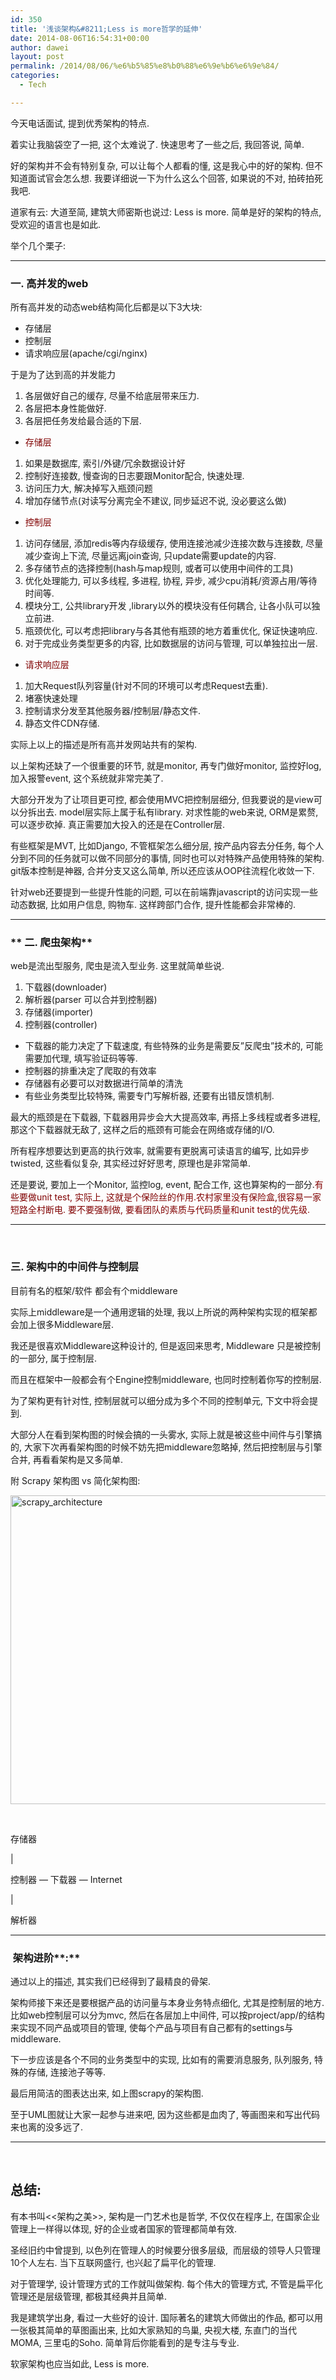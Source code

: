 ```yaml
---
id: 350
title: '浅谈架构&#8211;Less is more哲学的延伸'
date: 2014-08-06T16:54:31+00:00
author: dawei
layout: post
permalink: /2014/08/06/%e6%b5%85%e8%b0%88%e6%9e%b6%e6%9e%84/
categories:
  - Tech

---
```

今天电话面试, 提到优秀架构的特点.
  
着实让我脑袋空了一把, 这个太难说了. 快速思考了一些之后, 我回答说, 简单.

好的架构并不会有特别复杂, 可以让每个人都看的懂, 这是我心中的好的架构. 但不知道面试官会怎么想. 我要详细说一下为什么这么个回答, 如果说的不对, 拍砖拍死我吧.

道家有云: 大道至简, 建筑大师密斯也说过: Less is more. 简单是好的架构的特点, 受欢迎的语言也是如此.

举个几个栗子:

* * *

### **一. 高并发的web**

所有高并发的动态web结构简化后都是以下3大块:

  * 存储层
  * 控制层
  * 请求响应层(apache/cgi/nginx)

于是为了达到高的并发能力

  1. 各层做好自己的缓存, 尽量不给底层带来压力.
  2. 各层把本身性能做好.
  3. 各层把任务发给最合适的下层.

  * <span style="color: #800000;">存储层</span>

  1. 如果是数据库, 索引/外键/冗余数据设计好
  2. 控制好连接数, 慢查询的日志要跟Monitor配合, 快速处理.
  3. 访问压力大, 解决掉写入瓶颈问题
  4. 增加存储节点(对读写分离完全不建议, 同步延迟不说, 没必要这么做)

  * <span style="color: #800000;">控制层</span>

  1. 访问存储层, 添加redis等内存级缓存, 使用连接池减少连接次数与连接数, 尽量减少查询上下流, 尽量远离join查询, 只update需要update的内容.
  2. 多存储节点的选择控制(hash与map规则, 或者可以使用中间件的工具)
  3. 优化处理能力, 可以多线程, 多进程, 协程, 异步, 减少cpu消耗/资源占用/等待时间等.
  4. 模块分工, 公共library开发 ,library以外的模块没有任何耦合, 让各小队可以独立前进.
  5. 瓶颈优化, 可以考虑把library与各其他有瓶颈的地方着重优化, 保证快速响应.
  6. 对于完成业务类型更多的内容, 比如数据层的访问与管理, 可以单独拉出一层.

  * <span style="color: #800000;">请求响应层</span>

  1. 加大Request队列容量(针对不同的环境可以考虑Request去重).
  2. 堵塞快速处理
  3. 控制请求分发至其他服务器/控制层/静态文件.
  4. 静态文件CDN存储.

实际上以上的描述是所有高并发网站共有的架构.

以上架构还缺了一个很重要的环节, 就是monitor, 再专门做好monitor, 监控好log,加入报警event, 这个系统就非常完美了.

大部分开发为了让项目更可控, 都会使用MVC把控制层细分, 但我要说的是view可以分拆出去. model层实际上属于私有library. 对求性能的web来说, ORM是累赘, 可以逐步砍掉. 真正需要加大投入的还是在Controller层.

有些框架是MVT, 比如Django, 不管框架怎么细分层, 按产品内容去分任务, 每个人分到不同的任务就可以做不同部分的事情, 同时也可以对特殊产品使用特殊的架构. git版本控制是神器, 合并分支又这么简单, 所以还应该从OOP往流程化收敛一下.

针对web还要提到一些提升性能的问题, 可以在前端靠javascript的访问实现一些动态数据, 比如用户信息, 购物车. 这样跨部门合作, 提升性能都会非常棒的.

* * *

### ** 二. 爬虫架构**

web是流出型服务, 爬虫是流入型业务. 这里就简单些说.

  1. 下载器(downloader)
  2. 解析器(parser 可以合并到控制器)
  3. 存储器(importer)
  4. 控制器(controller)

  * 下载器的能力决定了下载速度, 有些特殊的业务是需要反&#8221;反爬虫&#8221;技术的, 可能需要加代理, 填写验证码等等.
  * 控制器的排重决定了爬取的有效率
  * 存储器有必要可以对数据进行简单的清洗
  * 有些业务类型比较特殊, 需要专门写解析器, 还要有出错反馈机制.

最大的瓶颈是在下载器, 下载器用异步会大大提高效率, 再搭上多线程或者多进程, 那这个下载器就无敌了, 这样之后的瓶颈有可能会在网络或存储的I/O.

所有程序想要达到更高的执行效率, 就需要有更脱离可读语言的编写, 比如异步twisted, 这些看似复杂, 其实经过好好思考, 原理也是非常简单.

还是要说, 要加上一个Monitor, 监控log, event, 配合工作, 这也算架构的一部分.<span style="color: #800000;">有些要做unit test, 实际上, 这就是个保险丝的作用.农村家里没有保险盒,很容易一家短路全村断电. 要不要强制做, 要看团队的素质与代码质量和unit test的优先级.</span>

* * *

&nbsp;

### **三. 架构中的中间件与控制层**

目前有名的框架/软件 都会有个middleware

实际上middleware是一个通用逻辑的处理, 我以上所说的两种架构实现的框架都会加上很多Middleware层.

我还是很喜欢Middleware这种设计的, 但是返回来思考, Middleware 只是被控制的一部分, 属于控制层.

而且在框架中一般都会有个Engine控制middleware, 也同时控制着你写的控制层.

为了架构更有针对性, 控制层就可以细分成为多个不同的控制单元, 下文中将会提到.

大部分人在看到架构图的时候会搞的一头雾水, 实际上就是被这些中间件与引擎搞的, 大家下次再看架构图的时候不妨先把middleware忽略掉, 然后把控制层与引擎合并, 再看看架构是又多简单.

附 Scrapy 架构图 vs 简化架构图:

[<img class="alignnone size-full wp-image-362" src="http://www.bookwikiup.com/wp-content/uploads/2014/08/scrapy_architecture.png" alt="scrapy_architecture" width="700" height="494" />](http://www.bookwikiup.com/wp-content/uploads/2014/08/scrapy_architecture.png)

&nbsp;

存储器

|

控制器 &#8212; 下载器 &#8212; Internet

|

解析器

* * *

###  架构进阶**:**

通过以上的描述, 其实我们已经得到了最精良的骨架.

架构师接下来还是要根据产品的访问量与本身业务特点细化, 尤其是控制层的地方. 比如web控制层可以分为mvc, 然后在各层加上中间件, 可以按project/app/的结构来实现不同产品或项目的管理, 使每个产品与项目有自己都有的settings与middleware.

下一步应该是各个不同的业务类型中的实现, 比如有的需要消息服务, 队列服务, 特殊的存储, 连接池子等等.

最后用简洁的图表达出来, 如上图scrapy的架构图.

至于UML图就让大家一起参与进来吧, 因为这些都是血肉了, 等画图来和写出代码来也离的没多远了.

* * *

&nbsp;

## 总结:

有本书叫<<架构之美>>, 架构是一门艺术也是哲学, 不仅仅在程序上, 在国家企业管理上一样得以体现, 好的企业或者国家的管理都简单有效.

圣经旧约中曾提到, 以色列在管理人的时候要分很多层级,  而层级的领导人只管理10个人左右. 当下互联网盛行, 也兴起了扁平化的管理.

对于管理学, 设计管理方式的工作就叫做架构. 每个伟大的管理方式, 不管是扁平化管理还是层级管理, 都极其经典并且简单.

我是建筑学出身, 看过一大些好的设计. 国际著名的建筑大师做出的作品, 都可以用一张极其简单的草图画出来, 比如大家熟知的鸟巢, 央视大楼, 东直门的当代MOMA, 三里屯的Soho. 简单背后你能看到的是专注与专业.

软家架构也应当如此, Less is more.

&nbsp;
